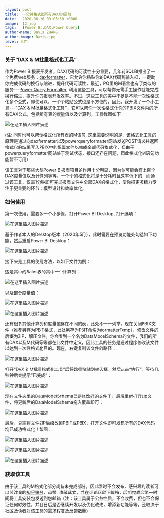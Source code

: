 ```yaml
---
layout: post
title:  一分钟格式化所有DAX及M语句
date:   2020-06-28 03:03:50 +0000
image:  12.jpg
tags:   [Power BI,DAX,Power Query]
author-name: Davis ZHANG
author-image: Davis.jpg
level: 入门
---
```


### 关于“DAX & M批量格式化工具”

作为Power BI报表开发者，DAX代码的可读性十分重要，几年前SQLBI推出了一个免费web服务：[daxformatter](https://www.daxformatter.com/)，它允许你粘贴你的DAX代码到输入框，一键助你完成代码的换行与缩进，提升代码可读性，最近，PQ里的M语言也有了类似的服务---[Power Query Formatter](https://powerqueryformatter.com/), 利用这些工具，可以帮你无需手工操作就能完成换行缩进，提升你的报表开发效率。不过，这些工具的美中不足是不能一次性格式化多个公式，即使可以，一个个粘贴公式也是不方便的，因此，我开发了一个小工具---"DAX & M批量格式化工具"，它可以帮你一次性格式化你的PBIX文件内的所有DAX公式，包括所有表的度量值以及计算列。工具截图如下：

![在这里插入图片描述](https://img-blog.csdnimg.cn/2020062810232511.png?x-oss-process=image/watermark,type_ZmFuZ3poZW5naGVpdGk,shadow_10,text_RC1CSSB8IERhdmlzIG9uIEJJ,size_16,color_FFFFFF,t_70)

(注: 同时也可以帮你格式化所有表的M语句, 这里需要说明的是，该格式化工具的原理是通过向daxformatter以及powerqueryformatter网站发送POST请求并返回格式化的结果写入PBIX中的配置文件以完成全部代码格式化，但由于powerqueryformatter网站处于测试状态，接口还存在问题，因此格式化M语句功能暂不可用）

该工具对于那些大型Power BI报表项目的作用十分明显，因为你可能会有上百个DAX度量值以及计算列等等，一个个的格式化将是十分耗时且效率低下的，而通过该工具，仅需1分钟即可完成报表文件中全部DAX的格式化，使你把更多精力专注于更重要的环节：模型设计和效率优化。

### 如何使用

第一次使用，需要多一个小步骤，打开Power BI Desktop, 打开选项：

![在这里插入图片描述](https://img-blog.csdnimg.cn/20200628103756272.png?x-oss-process=image/watermark,type_ZmFuZ3poZW5naGVpdGk,shadow_10,text_RC1CSSB8IERhdmlzIG9uIEJJ,size_16,color_FFFFFF,t_70)

基于作者本人的Desktop版本（2020年5月），此时需要在预览功能处勾选如下功能，然后重启Power BI Desktop：

![在这里插入图片描述](https://img-blog.csdnimg.cn/20200628104006139.png?x-oss-process=image/watermark,type_ZmFuZ3poZW5naGVpdGk,shadow_10,text_RC1CSSB8IERhdmlzIG9uIEJJ,size_16,color_FFFFFF,t_70)

接下来是工具的使用方法，以如下文件为例：

这是其中的Sales表的其中一个计算列：

![在这里插入图片描述](https://img-blog.csdnimg.cn/20200628104801248.png?x-oss-process=image/watermark,type_ZmFuZ3poZW5naGVpdGk,shadow_10,text_RC1CSSB8IERhdmlzIG9uIEJJ,size_16,color_FFFFFF,t_70)

以及部分度量值：

![在这里插入图片描述](https://img-blog.csdnimg.cn/20200628104847461.png?x-oss-process=image/watermark,type_ZmFuZ3poZW5naGVpdGk,shadow_10,text_RC1CSSB8IERhdmlzIG9uIEJJ,size_16,color_FFFFFF,t_70)

![在这里插入图片描述](https://img-blog.csdnimg.cn/20200628104941176.png?x-oss-process=image/watermark,type_ZmFuZ3poZW5naGVpdGk,shadow_10,text_RC1CSSB8IERhdmlzIG9uIEJJ,size_16,color_FFFFFF,t_70)

还有很多其他计算列和度量值存在不同的表，此处不一一列举。现在关闭PBIX文件（推荐另存为PBIT格式，此处另存为PBIT命名为formatterTemp），修改文件的后缀为ZIP，解压文件，你会看到一个名为DataModelSchema的文件，我们的所有DAX以及M代码等等都在此文件中定义，因此工具的任务是通过程序修改该文件以达到一次性格式化目的。现在，右键复制该文件的路径：

![在这里插入图片描述](https://img-blog.csdnimg.cn/20200628110648577.png?x-oss-process=image/watermark,type_ZmFuZ3poZW5naGVpdGk,shadow_10,text_RC1CSSB8IERhdmlzIG9uIEJJ,size_16,color_FFFFFF,t_70)

打开“DAX & M批量格式化工具”后将路径粘贴到输入框，然后点击“执行”，等待几秒钟后会提示“已完成”：

![在这里插入图片描述](https://img-blog.csdnimg.cn/20200628110440269.png?x-oss-process=image/watermark,type_ZmFuZ3poZW5naGVpdGk,shadow_10,text_RC1CSSB8IERhdmlzIG9uIEJJ,size_16,color_FFFFFF,t_70)

现在文件夹里的DataModelSchema已是修改好的文件了，最后重新打开zip文件，将更新后的DataModelSchema拖入覆盖即可：

![在这里插入图片描述](https://img-blog.csdnimg.cn/20200628111233292.png?x-oss-process=image/watermark,type_ZmFuZ3poZW5naGVpdGk,shadow_10,text_RC1CSSB8IERhdmlzIG9uIEJJ,size_16,color_FFFFFF,t_70)

最后，只需将文件ZIP后缀改回PBIT或PBIX，打开文件即可发现所有的DAX代码均已成功格式化！如图：

![在这里插入图片描述](https://img-blog.csdnimg.cn/20200628111744158.png?x-oss-process=image/watermark,type_ZmFuZ3poZW5naGVpdGk,shadow_10,text_RC1CSSB8IERhdmlzIG9uIEJJ,size_16,color_FFFFFF,t_70)

![在这里插入图片描述](https://img-blog.csdnimg.cn/20200628111647491.png?x-oss-process=image/watermark,type_ZmFuZ3poZW5naGVpdGk,shadow_10,text_RC1CSSB8IERhdmlzIG9uIEJJ,size_16,color_FFFFFF,t_70)

![在这里插入图片描述](https://img-blog.csdnimg.cn/20200628111713163.png?x-oss-process=image/watermark,type_ZmFuZ3poZW5naGVpdGk,shadow_10,text_RC1CSSB8IERhdmlzIG9uIEJJ,size_16,color_FFFFFF,t_70)

### 获取该工具

由于该工具的M格式化部分尚有未完成部分，因此暂时不会发布，感兴趣的读者可以关注我的[知乎账号](https://www.zhihu.com/people/zhang-zhe-hong-01)，点赞+收藏此文，并在评论区留下邮箱，后期完成会第一时间将工具安装包发送到您邮箱（注：该工具属于公益性质，不会收费，但也不会保证任何时效性，并且日后是否继续开发以及优化改进，增添新功能等等，还取决于社区及读者对该工具的需求程度及反馈数量）
